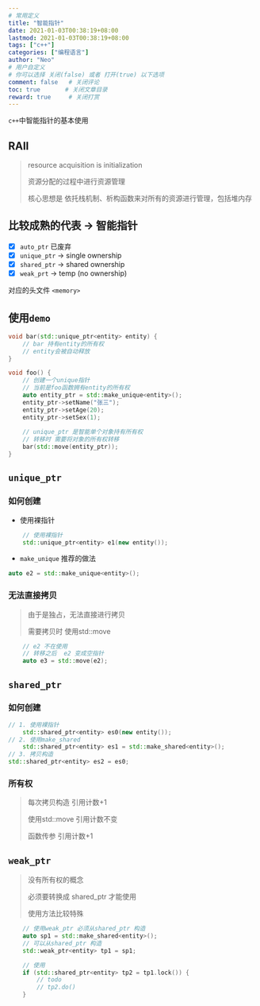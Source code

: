 ```yaml
---
# 常用定义
title: "智能指针"
date: 2021-01-03T00:38:19+08:00
lastmod: 2021-01-03T00:38:19+08:00
tags: ["c++"] 
categories: ["编程语言"]             
author: "Neo"          
# 用户自定义
# 你可以选择 关闭(false) 或者 打开(true) 以下选项
comment: false   # 关闭评论
toc: true       # 关闭文章目录
reward: true	 # 关闭打赏
---
```


`c++`中智能指针的基本使用

<!--more-->

## RAII

>   resource acquisition is initialization
>
>   资源分配的过程中进行资源管理 
>
>   核心思想是 依托栈机制、析构函数来对所有的资源进行管理，包括堆内存



## 比较成熟的代表 -> 智能指针 

-   [x] `auto_ptr` 已废弃
-   [x] `unique_ptr` -> single ownership 
-   [x] `shared_ptr` -> shared ownership
-   [x] `weak_prt` -> temp (no ownership)

对应的头文件 `<memory>`

## 使用`demo `

```c++
void bar(std::unique_ptr<entity> entity) {
	// bar 持有entity的所有权
	// entity会被自动释放
}

void foo() {
	// 创建一个unique指针
	// 当前是foo函数拥有entity的所有权
	auto entity_ptr = std::make_unique<entity>();
	entity_ptr->setName("张三");
	entity_ptr->setAge(20);
	entity_ptr->setSex(1);
	
	// unique_ptr 是智能单个对象持有所有权
	// 转移时 需要将对象的所有权转移
	bar(std::move(entity_ptr));
}
```

## `unique_ptr`

### 如何创建 

-   使用裸指针

```c++
	// 使用裸指针 
	std::unique_ptr<entity> e1(new entity());
```

-   `make_unique` 推荐的做法

```c++
auto e2 = std::make_unique<entity>();
```

### 无法直接拷贝 

>   由于是独占，无法直接进行拷贝 
>
>   需要拷贝时 使用std::move 

```c++
	// e2 不在使用
	// 转移之后  e2 变成空指针 
	auto e3 = std::move(e2);
```

## `shared_ptr`

### 如何创建

```C++
// 1. 使用裸指针
	std::shared_ptr<entity> es0(new entity());
// 2. 使用make_shared
	std::shared_ptr<entity> es1 = std::make_shared<entity>();
// 3. 拷贝构造
std::shared_ptr<entity> es2 = es0;
```

### 所有权

>   每次拷贝构造 引用计数+1
>
>   使用std::move 引用计数不变 
>
>   函数传参 引用计数+1

## `weak_ptr`

>   没有所有权的概念 
>
>   必须要转换成 shared_ptr 才能使用 
>
>   使用方法比较特殊 

```c++
	// 使用weak_ptr 必须从shared_ptr 构造
	auto sp1 = std::make_shared<entity>();
	// 可以从shared_ptr 构造 
	std::weak_ptr<entity> tp1 = sp1;

	// 使用
	if (std::shared_ptr<entity> tp2 = tp1.lock()) {
		// todo
		// tp2.do()
	}
```



